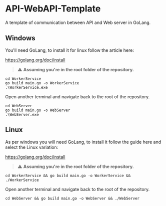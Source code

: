 # API-WebAPI-Template
A template of communication between API and Web server in GoLang.

## Windows
You'll need GoLang, to install it for linux follow the article here:

https://golang.org/doc/install

> :warning: **Assuming you're in the root folder of the repository.**
```
cd WorkerService
go build main.go -o WorkerService
.\WorkerService.exe
```
Open another terminal and navigate back to the root of the repository.
```
cd WebServer
go build main.go -o WebServer
.\WebServer.exe
```

## Linux
As per windows you will need GoLang, to install it follow the guide here and select the Linux variation:

https://golang.org/doc/install

> :warning: **Assuming you're in the root folder of the repository.**
```
cd WorkerService && go build main.go -o WorkerService && ./WorkerService
```
Open another terminal and navigate back to the root of the repository.
```
cd WebServer && go build main.go -o WebServer && ./WebServer
```
